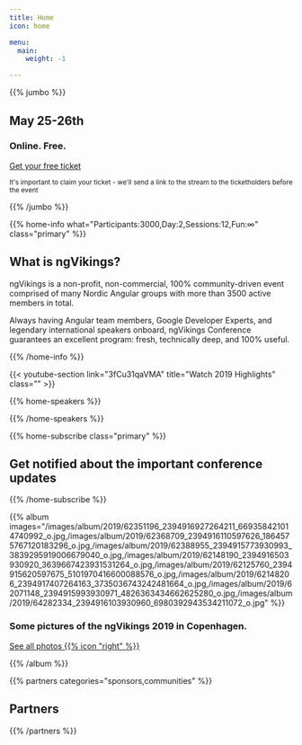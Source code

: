 ```yaml
---
title: Home
icon: home

menu:
  main:
    weight: -1

---
```


{{% jumbo %}}

## May 25-26th
### Online. Free.

<a class="btn primary btn-lg" style="margin-top: 1em;" href="https://ti.to/ngvikings/2020/with/ngvikings-online-free-ticket-may-25-26th" target="_blank">Get your free ticket</a>

<small>It's important to claim your ticket - we'll send a link to the stream to the ticketholders before the event</small>

{{% /jumbo %}}


{{% home-info what="Participants:3000,Day:2,Sessions:12,Fun:∞" class="primary" %}}
## What is ngVikings?

ngVikings is a non-profit, non-commercial, 100% community-driven event comprised of many Nordic Angular groups with more than 3500 active members in total.

Always having Angular team members, Google Developer Experts, and legendary international speakers onboard, ngVikings Conference guarantees an excellent program: fresh, technically deep, and 100% useful.

{{% /home-info %}}

{{< youtube-section link="3fCu31qaVMA" title="Watch 2019 Highlights" class="" >}}

<!-- ... -->

{{% home-speakers %}}

<!--
## Featured Speakers

{{< button-link label="Submit a presentation"
                url="https://conference-hall.io/public/event/HJRThubF4uYPkb7jSUxi"
                icon="cfp" >}}
{{< button-link label="See all speakers"
                url="./speakers"
                icon="right" >}}

-->
{{% /home-speakers %}}

<!-- ... -->

{{% home-subscribe  class="primary" %}}

## Get notified about the important conference updates

{{% /home-subscribe %}}

<!-- ... -->

{{% album images="/images/album/2019/62351196_2394916927264211_669358421014740992_o.jpg,/images/album/2019/62368709_2394916110597626_1864575767120183296_o.jpg,/images/album/2019/62388955_2394915773930993_3839295919006679040_o.jpg,/images/album/2019/62148190_2394916503930920_3639667423931531264_o.jpg,/images/album/2019/62125760_2394915620597675_5101970416600088576_o.jpg,/images/album/2019/62148206_2394917407264163_3735036743242481664_o.jpg,/images/album/2019/62071148_2394915993930971_4826363434662625280_o.jpg,/images/album/2019/64282334_2394916103930960_6980392943534211072_o.jpg" %}}

### Some pictures of the **ngVikings 2019** in Copenhagen.

<a class="btn primary" target="_blank" rel="noopener" href="https://www.facebook.com/ngVikings/media_set/?set=a.2394915190597718">
    See all photos
    {{% icon "right" %}}
</a>

{{% /album  %}}

{{% partners categories="sponsors,communities" %}}
## Partners
{{% /partners %}}
